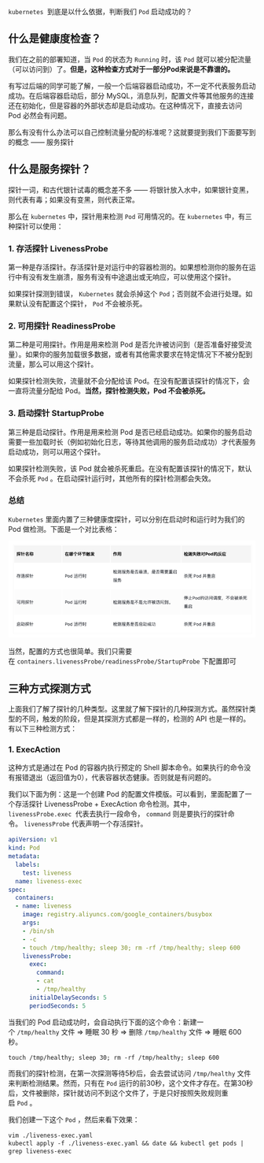 `kubernetes`  到底是以什么依据，判断我们 `Pod` 启动成功的？

## 什么是健康度检查？

我们在之前的部署知道，当 `Pod` 的状态为 `Running` 时，该 `Pod` 就可以被分配流量（可以访问到）了。**但是，这种检查方式对于一部分Pod来说是不靠谱的。**

有写过后端的同学可能了解，一般一个后端容器启动成功，不一定不代表服务启动成功。在后端容器启动后，部分 MySQL，消息队列，配置文件等其他服务的连接还在初始化，但是容器的外部状态却是启动成功。在这种情况下，直接去访问 Pod 必然会有问题。

那么有没有什么办法可以自己控制流量分配的标准呢？这就要提到我们下面要写到的概念 —— 服务探针

## 什么是服务探针？

探针一词，和古代银针试毒的概念差不多 —— 将银针放入水中，如果银针变黑，则代表有毒；如果没有变黑，则代表正常。

那么在 `kubernetes` 中，探针用来检测 `Pod` 可用情况的。在 `kubernetes` 中，有三种探针可以使用：

### 1. 存活探针 LivenessProbe

第一种是存活探针。存活探针是对运行中的容器检测的。如果想检测你的服务在运行中有没有发生崩溃，服务有没有中途退出或无响应，可以使用这个探针。

如果探针探测到错误， `Kubernetes` 就会杀掉这个 `Pod`；否则就不会进行处理。如果默认没有配置这个探针， `Pod` 不会被杀死。

### 2. 可用探针 ReadinessProbe

第二种是可用探针。作用是用来检测 Pod 是否允许被访问到（是否准备好接受流量）。如果你的服务加载很多数据，或者有其他需求要求在特定情况下不被分配到流量，那么可以用这个探针。

如果探针检测失败，流量就不会分配给该 Pod。在没有配置该探针的情况下，会一直将流量分配给 Pod。**当然，探针检测失败，Pod 不会被杀死。**

### 3. 启动探针 StartupProbe

第三种是启动探针。作用是用来检测 Pod 是否已经启动成功。如果你的服务启动需要一些加载时长（例如初始化日志，等待其他调用的服务启动成功）才代表服务启动成功，则可以用这个探针。

如果探针检测失败，该 Pod 就会被杀死重启。在没有配置该探针的情况下，默认不会杀死 `Pod` 。在启动探针运行时，其他所有的探针检测都会失效。

### 总结

`Kubernetes` 里面内置了三种健康度探针，可以分别在启动时和运行时为我们的 Pod 做检测。下面是一个对比表格：

![](../youdaonote-images/Pasted%20image%2020230423224838.png)

当然，配置的方式也很简单。我们只需要在 `containers.livenessProbe/readinessProbe/StartupProbe` 下配置即可

## 三种方式探测方式

上面我们了解了探针的几种类型。这里就了解下探针的几种探测方式。虽然探针类型的不同，触发的阶段，但是其探测方式都是一样的，检测的 API 也是一样的。有以下三种检测方式：

### **1. ExecAction**

这种方式是通过在 Pod 的容器内执行预定的 Shell 脚本命令。如果执行的命令没有报错退出（返回值为0），代表容器状态健康。否则就是有问题的。

我们以下面为例：这是一个创建 Pod 的配置文件模版。可以看到，里面配置了一个存活探针 LivenessProbe + ExecAction 命令检测。其中，`livenessProbe.exec`  代表去执行一段命令， `command` 则是要执行的探针命令。 `livenessProbe` 代表声明一个存活探针。

```yaml
apiVersion: v1
kind: Pod
metadata:
  labels:
    test: liveness
  name: liveness-exec
spec:
  containers:
  - name: liveness
    image: registry.aliyuncs.com/google_containers/busybox
    args:
    - /bin/sh
    - -c
    - touch /tmp/healthy; sleep 30; rm -rf /tmp/healthy; sleep 600
    livenessProbe:
      exec:
        command:
        - cat
        - /tmp/healthy
      initialDelaySeconds: 5
      periodSeconds: 5
```

当我们的 Pod 启动成功时，会自动执行下面的这个命令：新建一个 `/tmp/healthy` 文件 => 睡眠 30 秒 => 删除 `/tmp/healthy` 文件 => 睡眠 600 秒。

```shell
touch /tmp/healthy; sleep 30; rm -rf /tmp/healthy; sleep 600
```

而我们的探针检测，在第一次探测等待5秒后，会去尝试访问 `/tmp/healthy` 文件来判断检测结果。然而，只有在 `Pod` 运行的前30秒，这个文件才存在。在第30秒后，文件被删除，探针就访问不到这个文件了，于是只好按照失败规则重启 `Pod` 。

我们创建一下这个 `Pod` ，然后来看下效果：

```shell
vim ./liveness-exec.yaml
kubectl apply -f ./liveness-exec.yaml && date && kubectl get pods | grep liveness-exec
```